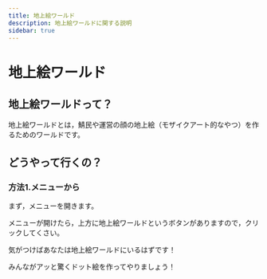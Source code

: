```yaml
---
title: 地上絵ワールド
description: 地上絵ワールドに関する説明
sidebar: true
---
```

# 地上絵ワールド

## 地上絵ワールドって？
地上絵ワールドとは，鯖民や運営の顔の地上絵（モザイクアート的なやつ）を作るためのワールドです。

## どうやって行くの？
### 方法1.メニューから
まず，メニューを開きます。


メニューが開けたら，上方に地上絵ワールドというボタンがありますので，クリックしてくさい。


気がつけばあなたは地上絵ワールドにいるはずです！



みんながアッと驚くドット絵を作ってやりましょう！